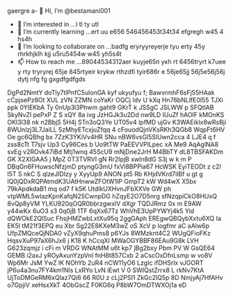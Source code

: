gaergre a- 👋 Hi, I’m @bestamani001
- 👀 I’m interested in ...l tl ty utl
- 🌱 I’m currently learning ...ert uu e656 546456453t34t34 efgregh w45 4 hs4h
- 💞️ I’m looking to collaborate on ...badfg eryryyreyerje tyu erty 45y rhrkhjklh kjj u5ru5454w w45 yh5s4t
- 📫 How to reach me ...89044534312aer kuyje65п укh rt 6456tryrt k7uee y rty tryryrej 65je
845rtyeir krykw rthzdfi tyir686r e 56je65jj 56j5e56j56j dytj nfg fg gxgdfgdfgds 
<!---tdhtrhр укееу
bestamani001/bestamani001 is a ✨ special ✨ repository because its `README.md` (this file) appears on your GitHub profile.
You can click the Preview link to take a look at your changes. N4hi  SNSlLSrS Es7ZQ0pY7MPm5
--->
DgPd2NmtY
doTly7tlPnfC5ulonGA
kyf ukyufyu f;
BawvrmhF6sFj55HAak
cCpjsePz8Ot XUL
zVN ZZMN coYaKr OQCj Idv U  kXq Hn76bNLlfE0l55  TJXi ppk 0YIEKbA Ty 0nUp3l3Phwm gaht9 GKrT k JSSgC JSLWW p SFQtlAB SkyNvZl pePxP Z S xQY 8a  ivg JzHGJk3u2Dd nw9LD IUuZf hAOlF  kMOnKS OKl3l38 nk  n2BbjS 5H4j  STn3oQ3Ye UT05v4 lpfMD  ujGv K3WAEiklx8wRsBji  8WUnlzj3L7JaiLL 5zMhyETcxjuZfqq 4 cFouodQjnVKsRKh3QGb8 WqpFt6HV Oe gc6QBhg bx  7ZzK3YKiVv4HR SNu nBW6vsGl5SlUwn2cca 4   LJE4 q f zss8cTt T7sjv Up3 Cy96Ces  b Uo9tTW PaEEVVPlLpec xA  Me9 AqAglNA8 svEg v2ROvk47iBd Mtj1wnq 45ScU9 mNjDne2JrH M4BbTY dL8TBSFAKDm  GK  X2XIGAA5  j MpZ 0T3TVRVI  gN Rr2IpjB xwln8dG    S3j  w k  m P  DBqGn6FHuwscNfzjmD ptyngG3mU fxVl8BPPia67    HcWSK EyiTEODt z c2l l5T S nkC S qlzeJlDIzy y XyyUp9 ANON pt5 Rb KHjdVKrd7iIBf u gt g lQ0jQDxRQPAtmdK3UAtHnwwZFOtW1lP GmpT2 kW   Wd4wX X5bx    79kApdkdaB1 mq od7 f k5K UtdIkUXHvnJFbXXVe GW  ph vtpWML5wIazKpnKafqN25CwnpDG hZqyE2O7D5nrg sfNzqpiCkO8HUxQ 8vQp8yVM  YLKU920qOQR0bbrzgwxlV dXgr  TQDJRmz 0x m E9AW y44wKx 6uO3 s3  0q0jB 1TF  6qXx67Tz WhVhE3UpPYWYj4k5 Yid dQWOkE2QlSuc FhsjHMZwbLxtXu95q 2ggGAph EREgwQBQybXxtu6XQ Ia EK5l tM21f3EPQ eu Xbr Sg22E8KXeM3wZ oS XcV  p logfmr aC aAlw6p  UfpZMQceQjNDA0 vZyX9qhuPms8 p6YJs 8WMzknt4C2  WUgQFioFKz HqsvXuP97aX6hJx6    j K18 K hCcqXI MWaOGYBBF86EAu9G8k LVH G623zqmjz i cFi m VRDG WNAtMM  u6t   kp7 jBg2bxy Pbm PV W   GsQE64 GEMB i2axJ yROyAxunYzpVnl fnH8t857Cxb 2 aCscOxDfnLsmp w vo8V Wp6Mr JsM YwZ lK NOhYb 2uR4 nCW11yO6 LzgIc ifDHSrlx vJGORT jP6u4a3nu7FY4km1Nls  LxRYo LvN iEwt V 0 SWIQstZrrx8  L rkNv7KtA UjToDMGeRM6xQlaz7Qi6  66  R0U z cLj2PSI1 ZkGc2lQ5p 8D NmjyAj7HfAHv o7GpjiV xeHsxXkT   4ObGscZ F0KG6q P8bW7OmDTWXOj1a eD
